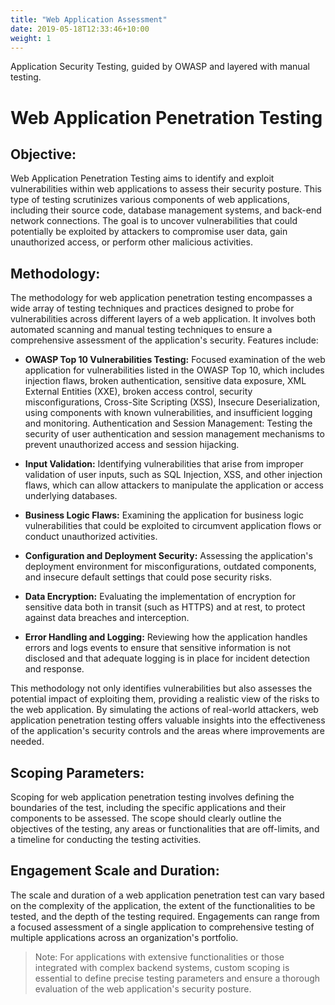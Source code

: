 ```yaml
---
title: "Web Application Assessment"
date: 2019-05-18T12:33:46+10:00
weight: 1
---
```


Application Security Testing, guided by OWASP and layered with manual testing. 

# Web Application Penetration Testing
## Objective:
Web Application Penetration Testing aims to identify and exploit vulnerabilities within web applications to assess their security posture. This type of testing scrutinizes various components of web applications, including their source code, database management systems, and back-end network connections. The goal is to uncover vulnerabilities that could potentially be exploited by attackers to compromise user data, gain unauthorized access, or perform other malicious activities.

## Methodology:
The methodology for web application penetration testing encompasses a wide array of testing techniques and practices designed to probe for vulnerabilities across different layers of a web application. It involves both automated scanning and manual testing techniques to ensure a comprehensive assessment of the application's security. Features include:

- **OWASP Top 10 Vulnerabilities Testing:** Focused examination of the web application for vulnerabilities listed in the OWASP Top 10, which includes injection flaws, broken authentication, sensitive data exposure, XML External Entities (XXE), broken access control, security misconfigurations, Cross-Site Scripting (XSS), Insecure Deserialization, using components with known vulnerabilities, and insufficient logging and monitoring.
Authentication and Session Management: Testing the security of user authentication and session management mechanisms to prevent unauthorized access and session hijacking.

- **Input Validation:** Identifying vulnerabilities that arise from improper validation of user inputs, such as SQL Injection, XSS, and other injection flaws, which can allow attackers to manipulate the application or access underlying databases.

- **Business Logic Flaws:** Examining the application for business logic vulnerabilities that could be exploited to circumvent application flows or conduct unauthorized activities.

- **Configuration and Deployment Security:** Assessing the application's deployment environment for misconfigurations, outdated components, and insecure default settings that could pose security risks.

- **Data Encryption:** Evaluating the implementation of encryption for sensitive data both in transit (such as HTTPS) and at rest, to protect against data breaches and interception.

- **Error Handling and Logging:** Reviewing how the application handles errors and logs events to ensure that sensitive information is not disclosed and that adequate logging is in place for incident detection and response.

This methodology not only identifies vulnerabilities but also assesses the potential impact of exploiting them, providing a realistic view of the risks to the web application. By simulating the actions of real-world attackers, web application penetration testing offers valuable insights into the effectiveness of the application's security controls and the areas where improvements are needed.

## Scoping Parameters:
Scoping for web application penetration testing involves defining the boundaries of the test, including the specific applications and their components to be assessed. The scope should clearly outline the objectives of the testing, any areas or functionalities that are off-limits, and a timeline for conducting the testing activities.

## Engagement Scale and Duration:
The scale and duration of a web application penetration test can vary based on the complexity of the application, the extent of the functionalities to be tested, and the depth of the testing required. Engagements can range from a focused assessment of a single application to comprehensive testing of multiple applications across an organization's portfolio.

> Note: For applications with extensive functionalities or those integrated with complex backend systems, custom scoping is essential to define precise testing parameters and ensure a thorough evaluation of the web application's security posture.

